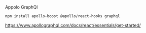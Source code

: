 
Appolo GraphQl 
```
npm install apollo-boost @apollo/react-hooks graphql
```
https://www.apollographql.com/docs/react/essentials/get-started/